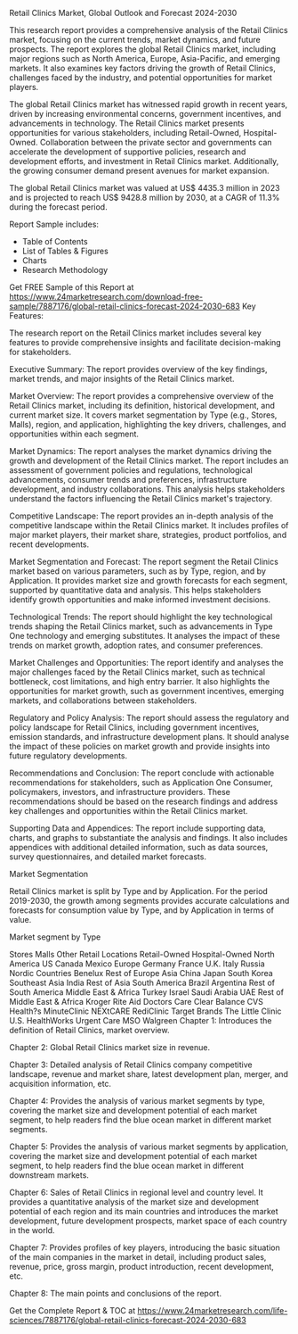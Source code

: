 Retail Clinics Market, Global Outlook and Forecast 2024-2030

This research report provides a comprehensive analysis of the Retail Clinics market, focusing on the current trends, market dynamics, and future prospects. The report explores the global Retail Clinics market, including major regions such as North America, Europe, Asia-Pacific, and emerging markets. It also examines key factors driving the growth of Retail Clinics, challenges faced by the industry, and potential opportunities for market players.

The global Retail Clinics market has witnessed rapid growth in recent years, driven by increasing environmental concerns, government incentives, and advancements in technology. The Retail Clinics market presents opportunities for various stakeholders, including Retail-Owned, Hospital-Owned. Collaboration between the private sector and governments can accelerate the development of supportive policies, research and development efforts, and investment in Retail Clinics market. Additionally, the growing consumer demand present avenues for market expansion.

The global Retail Clinics market was valued at US$ 4435.3 million in 2023 and is projected to reach US$ 9428.8 million by 2030, at a CAGR of 11.3% during the forecast period.

Report Sample includes:
- Table of Contents
- List of Tables & Figures
- Charts
- Research Methodology

Get FREE Sample of this Report at https://www.24marketresearch.com/download-free-sample/7887176/global-retail-clinics-forecast-2024-2030-683
Key Features:

The research report on the Retail Clinics market includes several key features to provide comprehensive insights and facilitate decision-making for stakeholders.

Executive Summary: The report provides overview of the key findings, market trends, and major insights of the Retail Clinics market.

Market Overview: The report provides a comprehensive overview of the Retail Clinics market, including its definition, historical development, and current market size. It covers market segmentation by Type (e.g., Stores, Malls), region, and application, highlighting the key drivers, challenges, and opportunities within each segment.

Market Dynamics: The report analyses the market dynamics driving the growth and development of the Retail Clinics market. The report includes an assessment of government policies and regulations, technological advancements, consumer trends and preferences, infrastructure development, and industry collaborations. This analysis helps stakeholders understand the factors influencing the Retail Clinics market's trajectory.

Competitive Landscape: The report provides an in-depth analysis of the competitive landscape within the Retail Clinics market. It includes profiles of major market players, their market share, strategies, product portfolios, and recent developments.

Market Segmentation and Forecast: The report segment the Retail Clinics market based on various parameters, such as by Type, region, and by Application. It provides market size and growth forecasts for each segment, supported by quantitative data and analysis. This helps stakeholders identify growth opportunities and make informed investment decisions.

Technological Trends: The report should highlight the key technological trends shaping the Retail Clinics market, such as advancements in Type One technology and emerging substitutes. It analyses the impact of these trends on market growth, adoption rates, and consumer preferences.

Market Challenges and Opportunities: The report identify and analyses the major challenges faced by the Retail Clinics market, such as technical bottleneck, cost limitations, and high entry barrier. It also highlights the opportunities for market growth, such as government incentives, emerging markets, and collaborations between stakeholders.

Regulatory and Policy Analysis: The report should assess the regulatory and policy landscape for Retail Clinics, including government incentives, emission standards, and infrastructure development plans. It should analyse the impact of these policies on market growth and provide insights into future regulatory developments.

Recommendations and Conclusion: The report conclude with actionable recommendations for stakeholders, such as Application One Consumer, policymakers, investors, and infrastructure providers. These recommendations should be based on the research findings and address key challenges and opportunities within the Retail Clinics market.

Supporting Data and Appendices: The report include supporting data, charts, and graphs to substantiate the analysis and findings. It also includes appendices with additional detailed information, such as data sources, survey questionnaires, and detailed market forecasts.

Market Segmentation

Retail Clinics market is split by Type and by Application. For the period 2019-2030, the growth among segments provides accurate calculations and forecasts for consumption value by Type, and by Application in terms of value.

Market segment by Type

Stores
Malls
Other Retail Locations
Retail-Owned
Hospital-Owned
North America
US
Canada
Mexico
Europe
Germany
France
U.K.
Italy
Russia
Nordic Countries
Benelux
Rest of Europe
Asia
China
Japan
South Korea
Southeast Asia
India
Rest of Asia
South America
Brazil
Argentina
Rest of South America
Middle East & Africa
Turkey
Israel
Saudi Arabia
UAE
Rest of Middle East & Africa
Kroger
Rite Aid
Doctors Care
Clear Balance
CVS Health?s MinuteClinic
NEXtCARE
RediClinic
Target Brands
The Little Clinic
U.S. HealthWorks
Urgent Care MSO
Walgreen
Chapter 1: Introduces the definition of Retail Clinics, market overview.

Chapter 2: Global Retail Clinics market size in revenue.

Chapter 3: Detailed analysis of Retail Clinics company competitive landscape, revenue and market share, latest development plan, merger, and acquisition information, etc.

Chapter 4: Provides the analysis of various market segments by type, covering the market size and development potential of each market segment, to help readers find the blue ocean market in different market segments.

Chapter 5: Provides the analysis of various market segments by application, covering the market size and development potential of each market segment, to help readers find the blue ocean market in different downstream markets.

Chapter 6: Sales of Retail Clinics in regional level and country level. It provides a quantitative analysis of the market size and development potential of each region and its main countries and introduces the market development, future development prospects, market space of each country in the world.

Chapter 7: Provides profiles of key players, introducing the basic situation of the main companies in the market in detail, including product sales, revenue, price, gross margin, product introduction, recent development, etc.

Chapter 8: The main points and conclusions of the report.

Get the Complete Report & TOC at https://www.24marketresearch.com/life-sciences/7887176/global-retail-clinics-forecast-2024-2030-683
